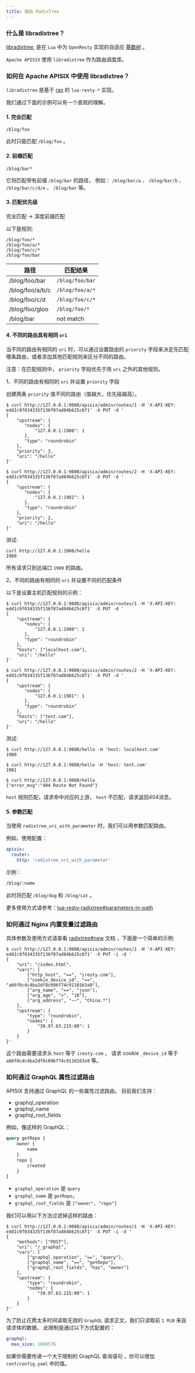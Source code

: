 ```yaml
---
title: 路由 RadixTree
---
```


<!--
#
# Licensed to the Apache Software Foundation (ASF) under one or more
# contributor license agreements.  See the NOTICE file distributed with
# this work for additional information regarding copyright ownership.
# The ASF licenses this file to You under the Apache License, Version 2.0
# (the "License"); you may not use this file except in compliance with
# the License.  You may obtain a copy of the License at
#
#     http://www.apache.org/licenses/LICENSE-2.0
#
# Unless required by applicable law or agreed to in writing, software
# distributed under the License is distributed on an "AS IS" BASIS,
# WITHOUT WARRANTIES OR CONDITIONS OF ANY KIND, either express or implied.
# See the License for the specific language governing permissions and
# limitations under the License.
#
-->

### 什么是 libradixtree？

[libradixtree](https://github.com/iresty/lua-resty-radixtree), 是在 `Lua` 中为 `OpenResty` 实现的自适应
[基数树](https://zh.wikipedia.org/wiki/%E5%9F%BA%E6%95%B0%E6%A0%91) 。

`Apache APISIX` 使用 `libradixtree` 作为路由调度库。

### 如何在 Apache APISIX 中使用 libradixtree？

`libradixtree` 是基于 [rax](https://github.com/antirez/rax) 的 `lua-resty-*` 实现。

我们通过下面的示例可以有一个直观的理解。

#### 1. 完全匹配

```text
/blog/foo
```

此时只能匹配 `/blog/foo` 。

#### 2. 前缀匹配

```text
/blog/bar*
```

它将匹配带有前缀 `/blog/bar` 的路径，
例如： `/blog/bar/a` 、 `/blog/bar/b` 、 `/blog/bar/c/d/e` 、 `/blog/bar` 等。

#### 3. 匹配优先级

完全匹配 -> 深度前缀匹配

以下是规则:

```text
/blog/foo/*
/blog/foo/a/*
/blog/foo/c/*
/blog/foo/bar
```

| 路径            | 匹配结果        |
| --------------- | --------------- |
| /blog/foo/bar   | `/blog/foo/bar` |
| /blog/foo/a/b/c | `/blog/foo/a/*` |
| /blog/foo/c/d   | `/blog/foo/c/*` |
| /blog/foo/gloo  | `/blog/foo/*` |
| /blog/bar       | not match       |

#### 4. 不同的路由具有相同 `uri`

当不同的路由有相同的 `uri` 时，可以通过设置路由的 `priority` 字段来决定先匹配哪条路由，或者添加其他匹配规则来区分不同的路由。

注意：在匹配规则中， `priority` 字段优先于除 `uri` 之外的其他规则。

1、不同的路由有相同的 `uri` 并设置 `priority` 字段

创建两条 `priority` 值不同的路由（值越大，优先级越高）。

```shell
$ curl http://127.0.0.1:9080/apisix/admin/routes/1 -H 'X-API-KEY: edd1c9f034335f136f87ad84b625c8f1' -X PUT -d '
{
    "upstream": {
       "nodes": {
           "127.0.0.1:1980": 1
       },
       "type": "roundrobin"
    },
    "priority": 3,
    "uri": "/hello"
}'
```

```shell
$ curl http://127.0.0.1:9080/apisix/admin/routes/2 -H 'X-API-KEY: edd1c9f034335f136f87ad84b625c8f1' -X PUT -d '
{
    "upstream": {
       "nodes": {
           "127.0.0.1:1981": 1
       },
       "type": "roundrobin"
    },
    "priority": 2,
    "uri": "/hello"
}'
```

测试:

```shell
curl http://127.0.0.1:1980/hello
1980
```

所有请求只到达端口 `1980` 的路由。

2、不同的路由有相同的 `uri` 并设置不同的匹配条件

以下是设置主机匹配规则的示例：

```shell
$ curl http://127.0.0.1:9080/apisix/admin/routes/1 -H 'X-API-KEY: edd1c9f034335f136f87ad84b625c8f1' -X PUT -d '
{
    "upstream": {
       "nodes": {
           "127.0.0.1:1980": 1
       },
       "type": "roundrobin"
    },
    "hosts": ["localhost.com"],
    "uri": "/hello"
}'
```

```shell
$ curl http://127.0.0.1:9080/apisix/admin/routes/2 -H 'X-API-KEY: edd1c9f034335f136f87ad84b625c8f1' -X PUT -d '
{
    "upstream": {
       "nodes": {
           "127.0.0.1:1981": 1
       },
       "type": "roundrobin"
    },
    "hosts": ["test.com"],
    "uri": "/hello"
}'
```

测试:

```shell
$ curl http://127.0.0.1:9080/hello -H 'host: localhost.com'
1980
```

```shell
$ curl http://127.0.0.1:9080/hello -H 'host: test.com'
1981
```

```shell
$ curl http://127.0.0.1:9080/hello
{"error_msg":"404 Route Not Found"}
```

`host` 规则匹配，请求命中对应的上游， `host` 不匹配，请求返回404消息。

#### 5. 参数匹配

当使用 `radixtree_uri_with_parameter` 时，我们可以用参数匹配路由。

例如，使用配置：

```yaml
apisix:
  router:
    http: 'radixtree_uri_with_parameter'
```

示例：

```bash
/blog/:name
```

此时将匹配 `/blog/dog` 和 `/blog/cat` 。

更多使用方式请参考：[lua-resty-radixtree#parameters-in-path](https://github.com/api7/lua-resty-radixtree/#parameters-in-path)

### 如何通过 Nginx 内置变量过滤路由

具体参数及使用方式请查看 [radixtree#new](https://github.com/iresty/lua-resty-radixtree#new) 文档
，下面是一个简单的示例:

```shell
$ curl http://127.0.0.1:9080/apisix/admin/routes/1 -H 'X-API-KEY: edd1c9f034335f136f87ad84b625c8f1' -X PUT -i -d '
{
    "uri": "/index.html",
    "vars": [
        ["http_host", "==", "iresty.com"],
        ["cookie_device_id", "==", "a66f0cdc4ba2df8c096f74c9110163a9"],
        ["arg_name", "==", "json"],
        ["arg_age", ">", "18"],
        ["arg_address", "~~", "China.*"]
    ],
    "upstream": {
        "type": "roundrobin",
        "nodes": {
            "39.97.63.215:80": 1
        }
    }
}'
```

这个路由需要请求头 `host` 等于 `iresty.com` ，
请求 cookie `_device_id` 等于 `a66f0cdc4ba2df8c096f74c9110163a9` 等。

### 如何通过 GraphQL 属性过滤路由

APISIX 支持通过 GraphQL 的一些属性过滤路由。 目前我们支持：

* graphql_operation
* graphql_name
* graphql_root_fields

例如，像这样的 GraphQL：

```graphql
query getRepo {
    owner {
        name
    }
    repo {
        created
    }
}
```

* `graphql_operation` 是 `query`
* `graphql_name` 是 `getRepo`，
* `graphql_root_fields` 是 `["owner", "repo"]`

我们可以用以下方法过滤掉这样的路由：

```shell
$ curl http://127.0.0.1:9080/apisix/admin/routes/1 -H 'X-API-KEY: edd1c9f034335f136f87ad84b625c8f1' -X PUT -i -d '
{
    "methods": ["POST"],
    "uri": "/_graphql",
    "vars": [
        ["graphql_operation", "==", "query"],
        ["graphql_name", "==", "getRepo"],
        ["graphql_root_fields", "has", "owner"]
    ],
    "upstream": {
        "type": "roundrobin",
        "nodes": {
            "39.97.63.215:80": 1
        }
    }
}'
```

为了防止花费太多时间读取无效的 `GraphQL` 请求正文，我们只读取前 `1 MiB`
来自请求体的数据。 此限制是通过以下方式配置的：

```yaml
graphql:
  max_size: 1048576
```

如果你需要传递一个大于限制的 GraphQL 查询语句 ，你可以增加 `conf/config.yaml` 中的值。
